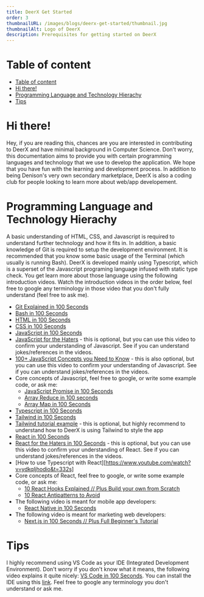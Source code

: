 ```yaml
---
title: DeerX Get Started
order: 3
thumbnailURL: /images/blogs/deerx-get-started/thumbnail.jpg
thumbnailAlt: Logo of DeerX
description: Prerequisites for getting started on DeerX
---
```


# Table of content

- [Table of content](#table-of-content)
- [Hi there!](#hi-there)
- [Programming Language and Technology Hierachy](#programming-language-and-technology-hierachy)
- [Tips](#tips)

# Hi there!

Hey, if you are reading this, chances are you are interested in contributing to DeerX and have minimal background in Computer Science. Don't worry, this documentation aims to provide you with certain programming languages and technology that we use to develop the application. We hope that you have fun with the learning and development process. In addition to being Denison's very own secondary marketplace, DeerX is also a coding club for people looking to learn more about web/app developement.

# Programming Language and Technology Hierachy

A basic understanding of HTML, CSS, and Javascript is required to understand further technology and how it fits in. In addition, a basic knowledge of Git is required to setup the development environment. It is recommended that you know some basic usage of the Terminal (which usually is running Bash). DeerX is developed mainly using Typescript, which is a superset of the Javascript programing language infused with static type check. You get learn more about those language using the following introduction videos. Watch the introduction videos in the order below, feel free to google any terminology in those video that you don't fully understand (feel free to ask me).

- [Git Explained in 100 Seconds](https://www.youtube.com/watch?v=hwP7WQkmECE)
- [Bash in 100 Seconds](https://www.youtube.com/watch?v=I4EWvMFj37g)
- [HTML in 100 Seconds](https://www.youtube.com/watch?v=ok-plXXHlWw)
- [CSS in 100 Seconds](https://www.youtube.com/watch?v=OEV8gMkCHXQ)
- [JavaScript in 100 Seconds](https://www.youtube.com/watch?v=DHjqpvDnNGE)
- [JavaScript for the Haters](https://www.youtube.com/watch?v=aXOChLn5ZdQ&t=24s) - this is optional, but you can use this video to confirm your understanding of Javascript. See if you can understand jokes/references in the videos.
- [100+ JavaScript Concepts you Need to Know](https://www.youtube.com/watch?v=lkIFF4maKMU) - this is also optional, but you can use this video to confirm your understanding of Javascript. See if you can understand jokes/references in the videos.
- Core concepts of Javascript, feel free to google, or write some example code, or ask me:
  - [JavaScript Promise in 100 Seconds](https://www.youtube.com/watch?v=RvYYCGs45L4)
  - [Array Reduce in 100 seconds](https://www.youtube.com/watch?v=tVCYa_bnITg)
  - [Array Map in 100 Seconds](https://www.youtube.com/watch?v=DC471a9qrU4)
- [Typescript in 100 Seconds](https://www.youtube.com/watch?v=zQnBQ4tB3ZA)
- [Tailwind in 100 Seconds](https://www.youtube.com/watch?v=mr15Xzb1Ook)
- [Tailwind tutorial example](https://www.youtube.com/watch?v=pfaSUYaSgRo) - this is optional, but highly recommend to understand how to DeerX is using Tailwind to style the app
- [React in 100 Seconds](https://www.youtube.com/watch?v=Tn6-PIqc4UM)
- [React for the Haters in 100 Seconds](https://www.youtube.com/watch?v=HyWYpM_S-2c) - this is optional, but you can use this video to confirm your understanding of React. See if you can understand jokes/references in the videos.
- [How to use Typescript with React][https://www.youtube.com/watch?v=ydkqljhodio&t=332s]
- Core concepts of React, feel free to google, or write some example code, or ask me:
  - [10 React Hooks Explained // Plus Build your own from Scratch](https://www.youtube.com/watch?v=TNhaISOUy6Q)
  - [10 React Antipatterns to Avoid](https://www.youtube.com/watch?v=b0IZo2Aho9Y)
- The following video is meant for mobile app developers:
  - [React Native in 100 Seconds](https://www.youtube.com/watch?v=gvkqT_Uoahw)
- The following video is meant for marketing web developers:
  - [Next.js in 100 Seconds // Plus Full Beginner's Tutorial](https://www.youtube.com/watch?v=Sklc_fQBmcs)

# Tips

I highly recommend using VS Code as your IDE (Integrated Development Environment). Don't worry if you don't know what it means, the following video explains it quite nicely: [VS Code in 100 Seconds](https://www.youtube.com/watch?v=KMxo3T_MTvY). You can install the IDE using this [link](https://code.visualstudio.com/download). Feel free to google any terminology you don't understand or ask me.
